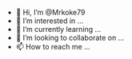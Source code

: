 - 👋 Hi, I’m @Mrkoke79
- 👀 I’m interested in ...
- 🌱 I’m currently learning ...
- 💞️ I’m looking to collaborate on ...
- 📫 How to reach me ...

<!---
Mrkoke79/Mrkoke79 is a ✨ special ✨ repository because its `README.md` (this file) appears on your GitHub profile.
You can click the Preview link to take a look at your changes.
-- https://github.com/Mrkoke79/Mrkoke79/blob/main/Pengiriman/Lazada/lazada.pengiriman.README.md
https://github.com/Mrkoke79/Mrkoke79/blob/main/Pengiriman/Lazada/lazada.pengiriman.README.md
kamiidentifikasi Anda telah disimpan di /home/username/.ssh/id_rsa.
kam
Kunci publik Anda telah disimpan di /home/username/.ssh/id_rsa.pub

Sidik jari kuncinya adalah 
kami
SHA256:CAjsV9M/tt5skazroTc1ZRGCBz+kGtYUIPhRvvZJYBs nama pengguna@namahost

The key's randomart image is:

+---[RSA 3072]----+

|o   ..oo.++o ..  |

| o o +o.o.+...   |

|. . + oE.o.o  .  |

| . . oo.B+  .o   |

|  .   .=S.+ +    |

|      . o..*     |

|        .+= o    |

|        .=.+     |

|       .oo+      |

+----[SHA256]-----+

